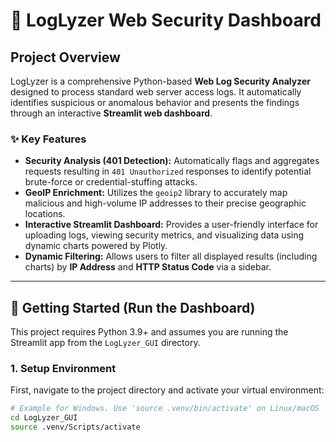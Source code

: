 # 🔎 LogLyzer Web Security Dashboard

## Project Overview

LogLyzer is a comprehensive Python-based **Web Log Security Analyzer** designed to process standard web server access logs. It automatically identifies suspicious or anomalous behavior and presents the findings through an interactive **Streamlit web dashboard**.

### ✨ Key Features

* **Security Analysis (401 Detection):** Automatically flags and aggregates requests resulting in `401 Unauthorized` responses to identify potential brute-force or credential-stuffing attacks.
* **GeoIP Enrichment:** Utilizes the `geoip2` library to accurately map malicious and high-volume IP addresses to their precise geographic locations.
* **Interactive Streamlit Dashboard:** Provides a user-friendly interface for uploading logs, viewing security metrics, and visualizing data using dynamic charts powered by Plotly.
* **Dynamic Filtering:** Allows users to filter all displayed results (including charts) by **IP Address** and **HTTP Status Code** via a sidebar.

---

## 🚀 Getting Started (Run the Dashboard)

This project requires Python 3.9+ and assumes you are running the Streamlit app from the `LogLyzer_GUI` directory.

### 1. Setup Environment

First, navigate to the project directory and activate your virtual environment:

```bash
# Example for Windows. Use 'source .venv/bin/activate' on Linux/macOS
cd LogLyzer_GUI
source .venv/Scripts/activate